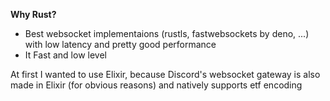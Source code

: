 

**Why Rust?**

- Best websocket implementaions (rustls, fastwebsockets by deno, ...) with low latency and pretty good performance
- It Fast and low level


At first I wanted to use Elixir, because Discord's websocket gateway is also made in Elixir (for obvious reasons) and natively supports etf encoding
